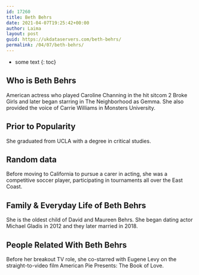 ```yaml
---
id: 17260
title: Beth Behrs
date: 2021-04-07T19:25:42+00:00
author: Laima
layout: post
guid: https://ukdataservers.com/beth-behrs/
permalink: /04/07/beth-behrs/
---
```


* some text
{: toc}


## Who is Beth Behrs
                  
                  
                  
American actress who played Caroline Channing in the hit sitcom 2 Broke Girls and later began starring in The Neighborhood as Gemma. She also provided the voice of Carrie Williams in Monsters University.
                  
              
            
              
            
                
                
                
## Prior to Popularity
                  
                  
                  
She graduated from UCLA with a degree in critical studies.
                  
              
            
              
            
                
                
                
## Random data
                  
                  
                  
Before moving to California to pursue a carer in acting, she was a competitive soccer player, participating in tournaments all over the East Coast.
                  
              
            
              
            
                
                
                
## Family & Everyday Life of Beth Behrs
                  
                  
                  
She is the oldest child of David and Maureen Behrs. She began dating actor Michael Gladis in 2012 and they later married in 2018.
                  
              
            
              
            
                
                
                
## People Related With Beth Behrs
                  
                  
                  
Before her breakout TV role, she co-starred with Eugene Levy on the straight-to-video film American Pie Presents: The Book of Love.
                  
              
            
              
            
                
              
            
              
              
            
            
              
            
          
          
          